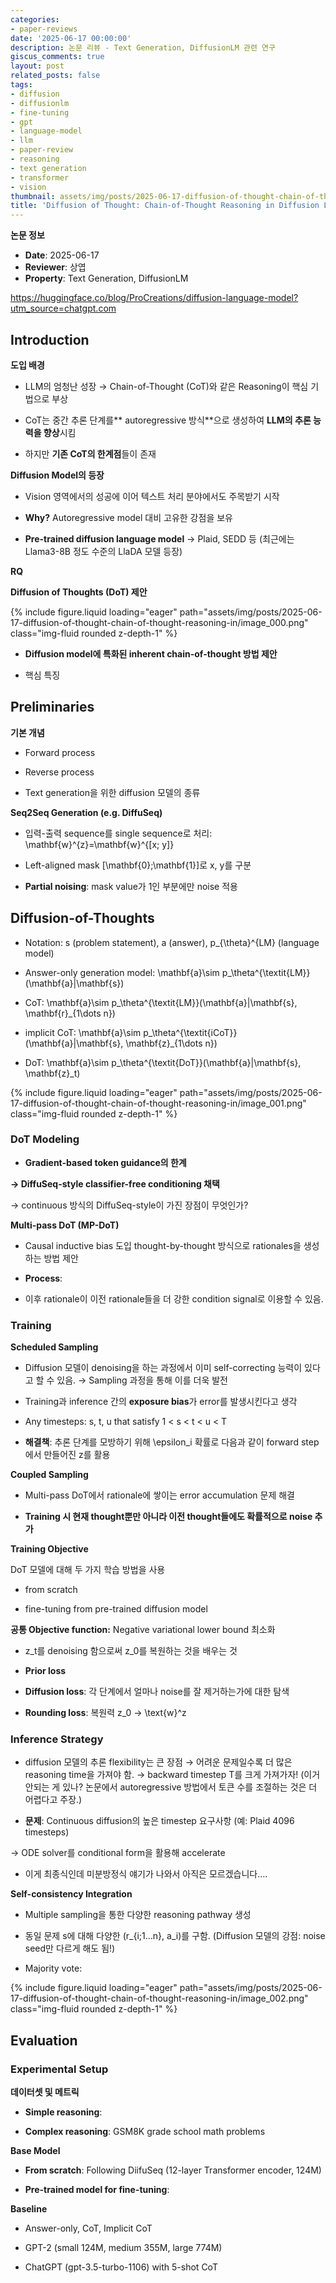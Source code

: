 ```yaml
---
categories:
- paper-reviews
date: '2025-06-17 00:00:00'
description: 논문 리뷰 - Text Generation, DiffusionLM 관련 연구
giscus_comments: true
layout: post
related_posts: false
tags:
- diffusion
- diffusionlm
- fine-tuning
- gpt
- language-model
- llm
- paper-review
- reasoning
- text generation
- transformer
- vision
thumbnail: assets/img/posts/2025-06-17-diffusion-of-thought-chain-of-thought-reasoning-in/thumbnail.jpg
title: 'Diffusion of Thought: Chain-of-Thought Reasoning in Diffusion Language Models'
---
```


**논문 정보**
- **Date**: 2025-06-17
- **Reviewer**: 상엽
- **Property**: Text Generation, DiffusionLM

https://huggingface.co/blog/ProCreations/diffusion-language-model?utm_source=chatgpt.com

## Introduction

**도입 배경**

- LLM의 엄청난 성장 → Chain-of-Thought (CoT)와 같은 Reasoning이 핵심 기법으로 부상

- CoT는 중간 추론 단계를** autoregressive 방식**으로 생성하여 **LLM의 추론 능력을 향상**시킴

- 하지만 **기존 CoT의 한계점**들이 존재

**Diffusion Model의 등장**

- Vision 영역에서의 성공에 이어 텍스트 처리 분야에서도 주목받기 시작

- **Why?** Autoregressive model 대비 고유한 강점을 보유

- **Pre-trained diffusion language model** → Plaid, SEDD 등 (최근에는 Llama3-8B 정도 수준의 LlaDA 모델 등장)

**RQ**

**Diffusion of Thoughts (DoT) 제안**

{% include figure.liquid loading="eager" path="assets/img/posts/2025-06-17-diffusion-of-thought-chain-of-thought-reasoning-in/image_000.png" class="img-fluid rounded z-depth-1" %}

- **Diffusion model에 특화된 inherent chain-of-thought 방법 제안**

- 핵심 특징

## Preliminaries

**기본 개념**

- Forward process

- Reverse process

- Text generation을 위한 diffusion 모델의 종류

**Seq2Seq Generation (e.g. DiffuSeq)**

- 입력-출력 sequence를 single sequence로 처리: \mathbf{w}^{z}=\mathbf{w}^{[x; y]}

- Left-aligned mask [\mathbf{0};\mathbf{1}]로 x, y를 구분

- **Partial noising**: mask value가 1인 부분에만 noise 적용

## Diffusion-of-Thoughts

- Notation: s (problem statement), a (answer), p_{\theta}^{LM} (language model)

- Answer-only generation model: \mathbf{a}\sim p_\theta^{\textit{LM}}(\mathbf{a}|\mathbf{s})

- CoT: \mathbf{a}\sim p_\theta^{\textit{LM}}(\mathbf{a}|\mathbf{s}, \mathbf{r}_{1\dots n})

- implicit CoT: \mathbf{a}\sim p_\theta^{\textit{iCoT}}(\mathbf{a}|\mathbf{s}, \mathbf{z}_{1\dots n})

- DoT: \mathbf{a}\sim p_\theta^{\textit{DoT}}(\mathbf{a}|\mathbf{s}, \mathbf{z}_t)

{% include figure.liquid loading="eager" path="assets/img/posts/2025-06-17-diffusion-of-thought-chain-of-thought-reasoning-in/image_001.png" class="img-fluid rounded z-depth-1" %}

### DoT Modeling

- **Gradient-based token guidance의 한계**

**→ DiffuSeq-style classifier-free conditioning 채택**

→ continuous 방식의 DiffuSeq-style이 가진 장점이 무엇인가?

**Multi-pass DoT (MP-DoT)**

- Causal inductive bias 도입 thought-by-thought 방식으로 rationales을 생성하는 방법 제안

- **Process**:

- 이후 rationale이 이전 rationale들을 더 강한 condition signal로 이용할 수 있음.

### Training

**Scheduled Sampling**

- Diffusion 모델이 denoising을 하는 과정에서 이미 self-correcting 능력이 있다고 할 수 있음. → Sampling 과정을 통해 이를 더욱 발전

- Training과 inference 간의 **exposure bias**가 error를 발생시킨다고 생각

- Any timesteps: s, t, u that satisfy 1 < s < t < u < T

- **해결책**: 추론 단계를 모방하기 위해 \epsilon_i 확률로 다음과 같이 forward step에서 만들어진 z를 활용

**Coupled Sampling**

- Multi-pass DoT에서 rationale에 쌓이는 error accumulation 문제 해결

- **Training 시 현재 thought뿐만 아니라 이전 thought들에도 확률적으로 noise 추가**

**Training Objective**

DoT 모델에 대해 두 가지 학습 방법을 사용

- from scratch

- fine-tuning from pre-trained diffusion model

**공통 Objective function:** Negative variational lower bound 최소화

- z_t를 denoising 함으로써 z_0를 복원하는 것을 배우는 것

- **Prior loss**

- **Diffusion loss**: 각 단계에서 얼마나 noise를 잘 제거하는가에 대한 탐색

- **Rounding loss**: 복원력 z_0 → \text{w}^z

### Inference Strategy

- diffusion 모델의 추론 flexibility는 큰 장점 → 어려운 문제일수록 더 많은 reasoning time을 가져야 함. → backward timestep T를 크게 가져가자! (이거 안되는 게 있나? 논문에서 autoregressive 방법에서 토큰 수를 조절하는 것은 더 어렵다고 주장.)

- **문제**: Continuous diffusion의 높은 timestep 요구사항 (예: Plaid 4096 timesteps)

→ ODE solver를 conditional form을 활용해 accelerate

- 이게 최종식인데 미분방정식 얘기가 나와서 아직은 모르겠습니다….

**Self-consistency Integration**

- Multiple sampling을 통한 다양한 reasoning pathway 생성

- 동일 문제 s에 대해 다양한 (r_{i;1...n}, a_i)를 구함. (Diffusion 모델의 강점: noise seed만 다르게 해도 됨!)

- Majority vote:

{% include figure.liquid loading="eager" path="assets/img/posts/2025-06-17-diffusion-of-thought-chain-of-thought-reasoning-in/image_002.png" class="img-fluid rounded z-depth-1" %}

## Evaluation

### Experimental Setup

**데이터셋 및 메트릭**

- **Simple reasoning**:

- **Complex reasoning**: GSM8K grade school math problems

**Base Model**

- **From scratch**: Following DiifuSeq (12-layer Transformer encoder, 124M)

- **Pre-trained model for fine-tuning**:

**Baseline**

- Answer-only, CoT, Implicit CoT

- GPT-2 (small 124M, medium 355M, large 774M)

- ChatGPT (gpt-3.5-turbo-1106) with 5-shot CoT
